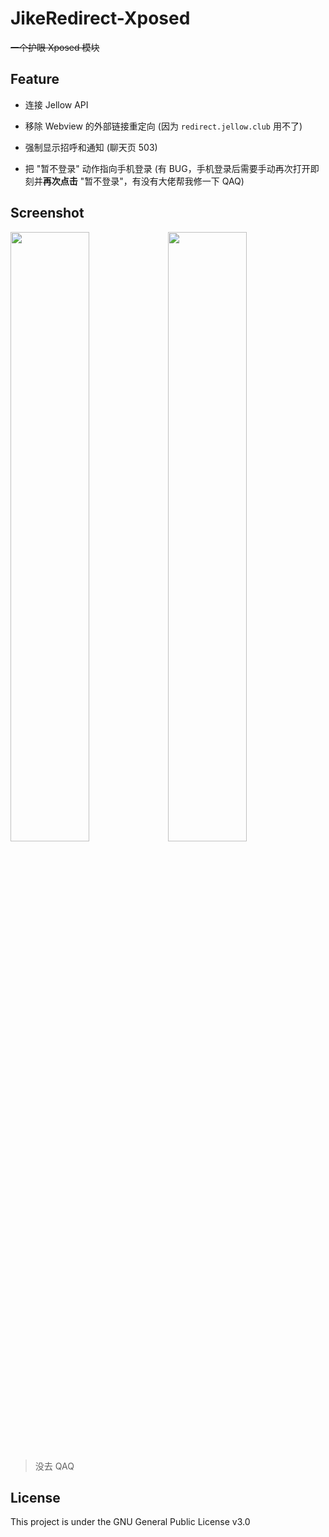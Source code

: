 # JikeRedirect-Xposed

~~一个护眼 Xposed 模块~~

## Feature

- 连接 Jellow API

- 移除 Webview 的外部链接重定向 (因为 `redirect.jellow.club` 用不了)

- 强制显示招呼和通知 (聊天页 503)

- 把 "暂不登录" 动作指向手机登录 (有 BUG，手机登录后需要手动再次打开即刻并**再次点击** "暂不登录"，有没有大佬帮我修一下 QAQ)

## Screenshot

<img src="https://user-images.githubusercontent.com/26399680/63209559-1f976400-c115-11e9-82fe-6cbeef580d04.jpg" width="50%"/><img src="https://user-images.githubusercontent.com/26399680/63209558-1f976400-c115-11e9-85b6-494fb00cd81a.jpg" width="50%"/>

> 没去 QAQ

## License

This project is under the GNU General Public License v3.0
